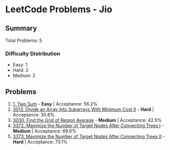 # LeetCode Problems - Jio

## Summary
Total Problems: 5

### Difficulty Distribution

- Easy: 1
- Hard: 2
- Medium: 2

## Problems

1. [1. Two Sum](https://leetcode.com/problems/two-sum/) - **Easy** | Acceptance: 56.2%
2. [3013. Divide an Array Into Subarrays With Minimum Cost II](https://leetcode.com/problems/divide-an-array-into-subarrays-with-minimum-cost-ii/) - **Hard** | Acceptance: 30.6%
3. [3030. Find the Grid of Region Average](https://leetcode.com/problems/find-the-grid-of-region-average/) - **Medium** | Acceptance: 42.5%
4. [3372. Maximize the Number of Target Nodes After Connecting Trees I](https://leetcode.com/problems/maximize-the-number-of-target-nodes-after-connecting-trees-i/) - **Medium** | Acceptance: 69.6%
5. [3373. Maximize the Number of Target Nodes After Connecting Trees II](https://leetcode.com/problems/maximize-the-number-of-target-nodes-after-connecting-trees-ii/) - **Hard** | Acceptance: 73.1%